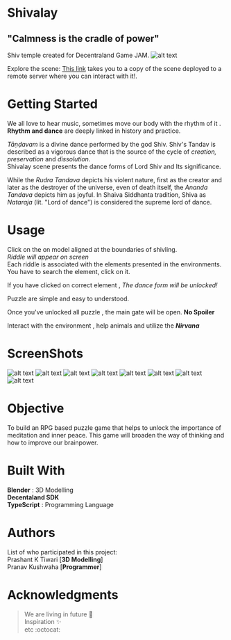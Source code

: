 # Shivalay
## "Calmness is the cradle of power"
Shiv temple created for Decentraland Game JAM.
![alt text]( https://github.com/mass9/Shivalay/blob/master/(1)%20Screenshots/1.jpeg)

Explore the scene: [This link](http://export.godfrey.now.sh/) takes you to a copy of the scene deployed to a remote server where you can interact with it!.


# Getting Started
We all love to hear music, sometimes move our body with the rhythm of it .<br/>
**Rhythm and dance** are deeply linked in history and practice.

_Tāṇḍavam_ is a divine dance performed by the god Shiv. Shiv's Tandav is described as a vigorous dance that is the source of the cycle of _creation, preservation_ and _dissolution_.
<br/>
Shivalay scene presents the dance forms of Lord Shiv and Its significance. <br/>

While the _Rudra Tandava_ depicts his violent nature, first as the creator and later as the destroyer of the universe, even of death itself, the _Ananda Tandava_ depicts him as joyful. In Shaiva Siddhanta tradition, Shiva as _Nataraja_ (lit. "Lord of dance") is considered the supreme lord of dance.

# Usage

Click on the on model aligned at the boundaries of shivling.<br/>
_Riddle will appear on screen_<br/>
Each riddle is associated with the elements presented in the environments. You have to search the element, click on it.

If you have clicked on correct element , _The dance form will be unlocked!_ <br/>

Puzzle are simple and easy to understood.

Once you've unlocked all puzzle , the main gate will be open. **No Spoiler**

Interact with the environment , help animals and utilize the **_Nirvana_**

# ScreenShots
![alt text]( https://github.com/mass9/Shivalay/blob/master/(1)%20Screenshots/2.jpeg)
![alt text]( https://github.com/mass9/Shivalay/blob/master/(1)%20Screenshots/9.jpeg)
![alt text]( https://github.com/mass9/Shivalay/blob/master/(1)%20Screenshots/4.jpeg)
![alt text]( https://github.com/mass9/Shivalay/blob/master/(1)%20Screenshots/5.jpeg)
![alt text]( https://github.com/mass9/Shivalay/blob/master/(1)%20Screenshots/6.jpeg)
![alt text]( https://github.com/mass9/Shivalay/blob/master/(1)%20Screenshots/7.jpeg)
![alt text]( https://github.com/mass9/Shivalay/blob/master/(1)%20Screenshots/8.jpeg)
![alt text]( https://github.com/mass9/Shivalay/blob/master/(1)%20Screenshots/3.jpeg)


# Objective
To build an RPG based puzzle game that helps to unlock the importance of meditation and inner peace. This game will broaden the way of thinking and how to improve our brainpower.

# Built With
**Blender** : 3D Modelling</br>
**Decentaland SDK** </br>
**TypeScript** : Programming Language

# Authors
List of who participated in this project:<br/>
Prashant K Tiwari [**3D Modelling**] <br/>
Pranav Kushwaha [**Programmer**] <br/>

# Acknowledgments
>We are living in future :rocket:<br/>
>Inspiration :sparkles: <br/>
>etc :octocat:

